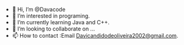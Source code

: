 - 👋 Hi, I’m @Davacode
- 👀 I’m interested in programing.
- 🌱 I’m currently learning Java and C++.
- 💞️ I’m looking to collaborate on ...
- 📫 How to contact :Email Davicandidodeoliveira2002@gmail.com.



<!---
Davacode/Davacode is a ✨ special ✨ repository because its `README.md` (this file) appears on your GitHub profile.
You can click the Preview link to take a look at your changes.
--->
